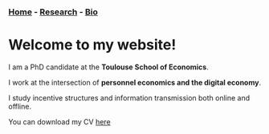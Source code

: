 ### [Home](./index.html)  -  [Research](./research.html) - [Bio](./bio.html)

# Welcome to my website!

I am a PhD candidate at the **Toulouse School of Economics**.

I work at the intersection of **personnel economics and the digital economy**.

I study incentive structures and information transmission both online and offline.

You can download my CV [here](./cv.pdf)
